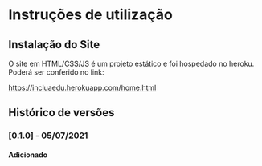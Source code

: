 # Instruções de utilização

## Instalação do Site

O site em HTML/CSS/JS é um projeto estático e foi hospedado no heroku. Poderá ser conferido no link:

https://incluaedu.herokuapp.com/home.html


## Histórico de versões

### [0.1.0] - 05/07/2021
#### Adicionado
